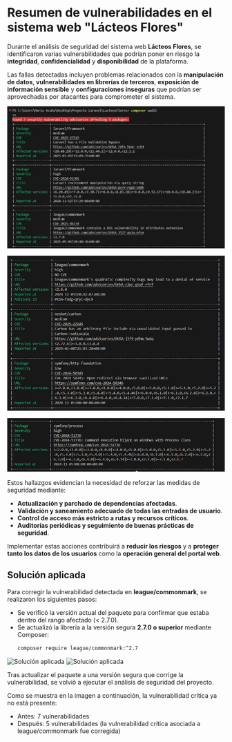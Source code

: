 # Resumen de vulnerabilidades en el sistema web "Lácteos Flores"

Durante el análisis de seguridad del sistema web **Lácteos Flores**, se identificaron varias vulnerabilidades que podrían poner en riesgo la **integridad**, **confidencialidad** y **disponibilidad** de la plataforma.

Las fallas detectadas incluyen problemas relacionados con la **manipulación de datos**, **vulnerabilidades en librerías de terceros**, **exposición de información sensible** y **configuraciones inseguras** que podrían ser aprovechadas por atacantes para comprometer el sistema.

![Vulnerabilidades detectadas](public/images/vulnerabilidades1.jpg)

![Vulnerabilidades detectadas](public/images/vulnerabilidades2.jpg)

![Vulnerabilidades detectadas](public/images/vulnerabilidades3.jpg)


Estos hallazgos evidencian la necesidad de reforzar las medidas de seguridad mediante:

- **Actualización y parchado de dependencias afectadas**.
- **Validación y saneamiento adecuado de todas las entradas de usuario**.
- **Control de acceso más estricto a rutas y recursos críticos**.
- **Auditorías periódicas y seguimiento de buenas prácticas de seguridad**.

Implementar estas acciones contribuirá a **reducir los riesgos** y a **proteger tanto los datos de los usuarios** como la **operación general del portal web**.

## Solución aplicada

Para corregir la vulnerabilidad detectada en **league/commonmark**, se realizaron los siguientes pasos:

- Se verificó la versión actual del paquete para confirmar que estaba dentro del rango afectado (< 2.7.0).  
- Se actualizó la librería a la versión segura **2.7.0 o superior** mediante Composer:
  ```bash
  composer require league/commonmark:^2.7
![Solución aplicada](public/images/solucion1.jpg)
![Solución aplicada](public/images/solucion2.jpg)

Tras actualizar el paquete a una versión segura que corrige la vulnerabilidad, se volvió a ejecutar el análisis de seguridad del proyecto.  

Como se muestra en la imagen a continuación, la vulnerabilidad crítica ya no está presente:

- Antes: 7 vulnerabilidades  
- Después: 5 vulnerabilidades (la vulnerabilidad crítica asociada a league/commonmark fue corregida)

